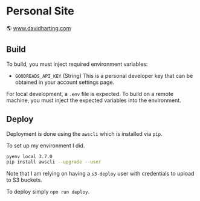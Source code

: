 # Personal Site

🌎 www.davidharting.com

## Build

To build, you must inject required environment variables:

- `GOODREADS_API_KEY` (String)
  This is a personal developer key that can be obtained in your account settings page.

For local development, a `.env` file is expected. To build on a remote machine, you must inject the expected variables into the environment.

## Deploy

Deployment is done using the `awscli` which is installed via `pip`.

To set up my environment I did.

```bash
pyenv local 3.7.0
pip install awscli --upgrade --user
```

Note that I am relying on having a `s3-deploy` user with credentials to upload to S3 buckets.

To deploy simply `npm run deploy`.
